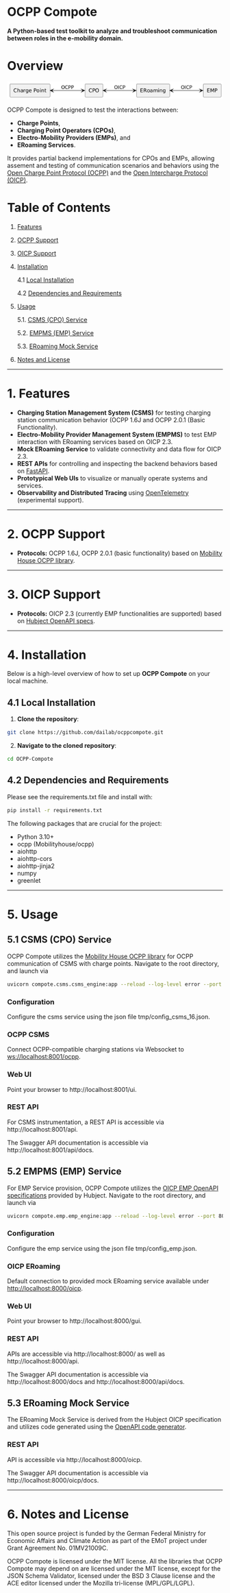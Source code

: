 # OCPP Compote

**A Python-based test toolkit to analyze and troubleshoot communication between roles in the e-mobility domain.**

# Overview
![Info](compote/tmp/info.png)

OCPP Compote is designed to test the interactions between:
- **Charge Points**,
- **Charging Point Operators (CPOs)**,
- **Electro-Mobility Providers (EMPs)**, and
- **ERoaming Services**.

It provides partial backend implementations for CPOs and EMPs, allowing assement and testing of communication scenarios and behaviors using the [Open Charge Point Protocol (OCPP)](https://www.openchargealliance.org/protocols/ocpp-16/) and the [Open Intercharge Protocol (OICP)](https://hubject.github.io/oicp-emp-2.3-api-doc).

# Table of Contents
1. [Features](#1-features)  

2. [OCPP Support](#2-ocpp-support)  

3. [OICP Support](#3-oicp-support)

4. [Installation](#4-installation)  

   4.1 [Local Installation](#41-local-installation)  

   4.2 [Dependencies and Requirements](#42-dependencies-and-requirements)  

5. [Usage](#5-usage)  

   5.1. [CSMS (CPO) Service](#51-csms--cpo--service)

   5.2. [EMPMS (EMP) Service](#52-empms--emp--service)

   5.3. [ERoaming Mock Service](#53-eroaming-mock-service)

6. [Notes and License](#6-notes-and-license)

---

# 1. Features

- **Charging Station Management System (CSMS)** for testing charging station communication behavior (OCPP 1.6J and OCPP 2.0.1 (Basic Functionality).  
- **Electro-Mobility Provider Management System (EMPMS)** to test EMP interaction with ERoaming services based on OICP 2.3.
- **Mock ERoaming Service** to validate connectivity and data flow for OICP 2.3.
- **REST APIs** for controlling and inspecting the backend behaviors based on [FastAPI](https://fastapi.tiangolo.com).
- **Prototypical Web UIs** to visualize or manually operate systems and services.
- **Observability and Distributed Tracing** using [OpenTelemetry](https://opentelemetry.io) (experimental support).

---

# 2. OCPP Support

- **Protocols:** OCPP 1.6J, OCPP 2.0.1 (basic functionality) based on [Mobility House OCPP library](https://github.com/mobilityhouse/ocpp).

---

# 3. OICP Support

- **Protocols:** OICP 2.3 (currently EMP functionalities are supported) based on [Hubject OpenAPI specs](https://hubject.github.io/oicp-emp-2.3-api-doc).

---

#  4. Installation
Below is a high-level overview of how to set up **OCPP Compote** on your local machine.

## 4.1 Local Installation

1. **Clone the repository**:
```bash
git clone https://github.com/dailab/ocppcompote.git
```
2. **Navigate to the cloned repository**:
```bash
cd OCPP-Compote
```

##  4.2 Dependencies and Requirements
Please see the requirements.txt file and install with: 
```bash
pip install -r requirements.txt
```
The following packages that are crucial for the project:
* Python 3.10+
* ocpp (Mobilityhouse/ocpp)
* aiohttp 
* aiohttp-cors
* aiohttp-jinja2
* numpy
* greenlet

---

#  5. Usage

## 5.1 CSMS (CPO) Service
OCPP Compote utilizes the [Mobility House OCPP library](https://github.com/mobilityhouse/ocpp) for OCPP communication of CSMS with charge points.
Navigate to the root directory, and launch via
```bash
uvicorn compote.csms.csms_engine:app --reload --log-level error --port 8001
```

###  Configuration
Configure the csms service using the json file tmp/config_csms_16.json.

###  OCPP CSMS
Connect OCPP-compatible charging stations via Websocket to [ws://localhost:8001/ocpp](ws://localhost:8001/ocpp).

###  Web UI
Point your browser to http://localhost:8001/ui.

###  REST API
For CSMS instrumentation, a REST API is accessible via http://localhost:8001/api.

The Swagger API documentation is accessible via http://localhost:8001/api/docs. 


## 5.2 EMPMS (EMP) Service
For EMP Service provision, OCPP Compote utilizes the [OICP EMP OpenAPI specifications](https://hubject.github.io/oicp-emp-2.3-api-doc/) provided by Hubject. Navigate to the root directory, and launch via
```bash
uvicorn compote.emp.emp_engine:app --reload --log-level error --port 8000
```

###  Configuration
Configure the emp service using the json file tmp/config_emp.json.

###  OICP ERoaming
Default connection to provided mock ERoaming service available under [http://localhost:8000/oicp](http://localhost:8000/oicp).

###  Web UI
Point your browser to http://localhost:8000/gui.

###  REST API
APIs are accessible via http://localhost:8000/ as well as http://localhost:8000/api.

The Swagger API documentation is accessible via http://localhost:8000/docs and http://localhost:8000/api/docs.


## 5.3 ERoaming Mock Service
The ERoaming Mock Service is derived from the Hubject OICP specification and utilizes code generated using the [OpenAPI code generator](https://github.com/OpenAPITools/openapi-generator).

### REST API
API is accessible via http://localhost:8000/oicp.

The Swagger API documentation is accessible via http://localhost:8000/oicp/docs.

---

# 6. Notes and License
This open source project is funded by the German Federal Ministry for Economic Affairs and Climate Action as part of the EMoT project under Grant Agreement No. 01MV21009C.

OCPP Compote is licensed under the MIT license. All the libraries that OCPP Compote may depend on are licensed under the MIT license, except for the JSON Schema Validator, licensed under the BSD 3 Clause license and the ACE editor licensed under the Mozilla tri-license (MPL/GPL/LGPL).